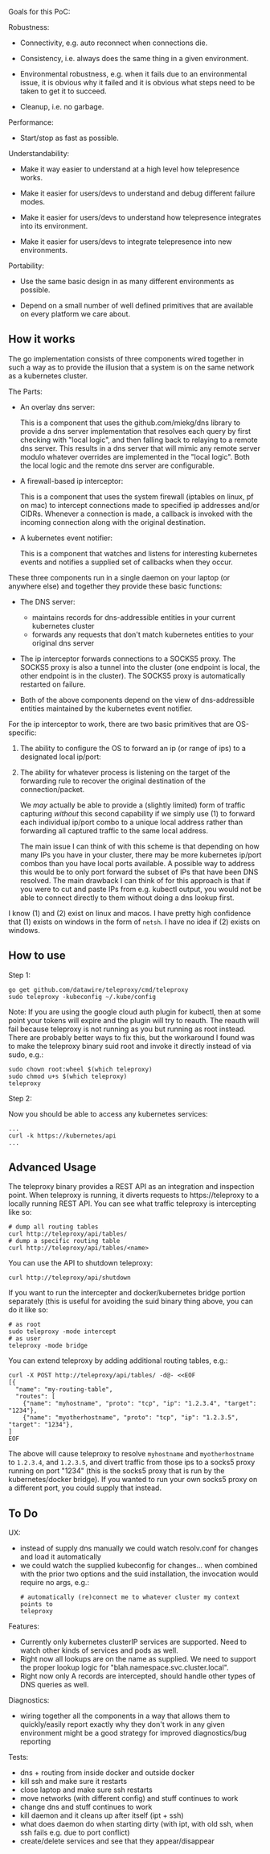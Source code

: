 Goals for this PoC:

Robustness:

 - Connectivity, e.g. auto reconnect when connections die.

 - Consistency, i.e. always does the same thing in a given
   environment.

 - Environmental robustness, e.g. when it fails due to an
   environmental issue, it is obvious why it failed and it is obvious
   what steps need to be taken to get it to succeed.

 - Cleanup, i.e. no garbage.

Performance:

 - Start/stop as fast as possible.

Understandability:

 - Make it way easier to understand at a high level how telepresence
   works.

 - Make it easier for users/devs to understand and debug different
   failure modes.

 - Make it easier for users/devs to understand how telepresence
   integrates into its environment.

 - Make it easier for users/devs to integrate telepresence into new
   environments.

Portability:

 - Use the same basic design in as many different environments as
   possible.

 - Depend on a small number of well defined primitives that are
   available on every platform we care about.

How it works
------------

The go implementation consists of three components wired together in
such a way as to provide the illusion that a system is on the same
network as a kubernetes cluster.

The Parts:

  - An overlay dns server:

    This is a component that uses the github.com/miekg/dns library to
    provide a dns server implementation that resolves each query by
    first checking with "local logic", and then falling back to
    relaying to a remote dns server. This results in a dns server that
    will mimic any remote server modulo whatever overrides are
    implemented in the "local logic". Both the local logic and the
    remote dns server are configurable.

  - A firewall-based ip interceptor:

    This is a component that uses the system firewall (iptables on
    linux, pf on mac) to intercept connections made to specified ip
    addresses and/or CIDRs. Whenever a connection is made, a callback
    is invoked with the incoming connection along with the original
    destination.

  - A kubernetes event notifier:

    This is a component that watches and listens for interesting
    kubernetes events and notifies a supplied set of callbacks when
    they occur.

These three components run in a single daemon on your laptop (or
anywhere else) and together they provide these basic functions:

 * The DNS server:
   - maintains records for dns-addressible entities in your current
     kubernetes cluster
   - forwards any requests that don't match kubernetes entities to
     your original dns server

 * The ip interceptor forwards connections to a SOCKS5 proxy. The
   SOCKS5 proxy is also a tunnel into the cluster (one endpoint is
   local, the other endpoint is in the cluster). The SOCKS5 proxy is
   automatically restarted on failure.

 * Both of the above components depend on the view of dns-addressible
   entities maintained by the kubernetes event notifier.

For the ip interceptor to work, there are two basic primitives that
are OS-specific:

1. The ability to configure the OS to forward an ip (or range of ips)
   to a designated local ip/port:

2. The ability for whatever process is listening on the target of the
   forwarding rule to recover the original destination of the
   connection/packet.

   We *may* actually be able to provide a (slightly limited) form of
   traffic capturing *without* this second capability if we simply
   use (1) to forward each individual ip/port combo to a unique
   local address rather than forwarding all captured traffic to the
   same local address.

   The main issue I can think of with this scheme is that depending on
   how many IPs you have in your cluster, there may be more kubernetes
   ip/port combos than you have local ports available. A possible way
   to address this would be to only port forward the subset of IPs
   that have been DNS resolved. The main drawback I can think of for
   this approach is that if you were to cut and paste IPs from
   e.g. kubectl output, you would not be able to connect directly to
   them without doing a dns lookup first.

I know (1) and (2) exist on linux and macos. I have pretty high
confidence that (1) exists on windows in the form of `netsh`. I have
no idea if (2) exists on windows.

How to use
----------

Step 1:

```
go get github.com/datawire/teleproxy/cmd/teleproxy
sudo teleproxy -kubeconfig ~/.kube/config
```

Note: If you are using the google cloud auth plugin for kubectl, then
at some point your tokens will expire and the plugin will try to
reauth. The reauth will fail because teleproxy is not running as you but
running as root instead. There are probably better ways to fix this,
but the workaround I found was to make the teleproxy binary suid root and
invoke it directly instead of via sudo, e.g.:

```
sudo chown root:wheel $(which teleproxy)
sudo chmod u+s $(which teleproxy)
teleproxy
```

Step 2:

Now you should be able to access any kubernetes services:

```
...
curl -k https://kubernetes/api
...
```

Advanced Usage
--------------

The teleproxy binary provides a REST API as an integration and
inspection point. When teleproxy is running, it diverts requests to
https://teleproxy to a locally running REST API. You can see what
traffic teleproxy is intercepting like so:

```
# dump all routing tables
curl http://teleproxy/api/tables/
# dump a specific routing table
curl http://teleproxy/api/tables/<name>
```

You can use the API to shutdown teleproxy:

```
curl http://teleproxy/api/shutdown
```

If you want to run the intercepter and docker/kubernetes bridge
portion separately (this is useful for avoiding the suid binary thing
above, you can do it like so:

```
# as root
sudo teleproxy -mode intercept
# as user
teleproxy -mode bridge
```

You can extend teleproxy by adding additional routing tables, e.g.:

```
curl -X POST http://teleproxy/api/tables/ -d@- <<EOF
[{
  "name": "my-routing-table",
  "routes": [
    {"name": "myhostname", "proto": "tcp", "ip": "1.2.3.4", "target": "1234"},
    {"name": "myotherhostname", "proto": "tcp", "ip": "1.2.3.5", "target": "1234"},
]
EOF
```

The above will cause teleproxy to resolve `myhostname` and
`myotherhostname` to `1.2.3.4`, and `1.2.3.5`, and divert traffic from
those ips to a socks5 proxy running on port "1234" (this is the socks5
proxy that is run by the kubernetes/docker bridge). If you wanted to
run your own socks5 proxy on a different port, you could supply that
instead.

To Do
-----

UX:

 - instead of supply dns manually we could watch resolv.conf for changes and load it automatically
 - we could watch the supplied kubeconfig for changes... when combined with the prior two options and the suid installation, the invocation would require no args, e.g.:
   ```
   # automatically (re)connect me to whatever cluster my context points to
   teleproxy
   ```
Features:

 - Currently only kubernetes clusterIP services are supported. Need to
   watch other kinds of services and pods as well.
 - Right now all lookups are on the name as supplied. We need to
   support the proper lookup logic for
   "blah.namespace.svc.cluster.local".
 - Right now only A records are intercepted, should handle other
   types of DNS queries as well.

Diagnostics:

 - wiring together all the components in a way that allows them to quickly/easily report exactly why they don't work in any given environment might be a good strategy for improved diagnostics/bug reporting

Tests:

 - dns + routing from inside docker and outside docker
 - kill ssh and make sure it restarts
 - close laptop and make sure ssh restarts
 - move networks (with different config) and stuff continues to work
 - change dns and stuff continues to work
 - kill daemon and it cleans up after itself (ipt + ssh)
 - what does daemon do when starting dirty (with ipt, with old ssh, when ssh fails e.g. due to port conflict)
 - create/delete services and see that they appear/disappear
